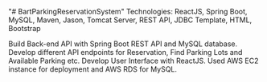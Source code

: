 "# BartParkingReservationSystem" 
Technologies: ReactJS, Spring Boot, MySQL, Maven, Jason, Tomcat Server, REST API, JDBC Template, HTML, Bootstrap

Build Back-end API with Spring Boot REST API and MySQL database. 
Develop different API endpoints for Reservation, Find Parking Lots and Available Parking etc.
Develop User Interface with ReactJS. Used AWS EC2 instance for deployment and AWS RDS for MySQL. 
